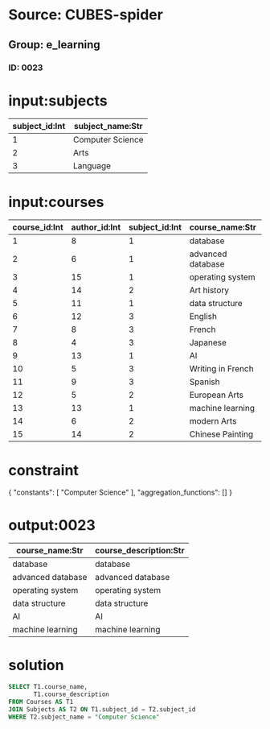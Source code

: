 # Source: CUBES-spider
## Group: e_learning
### ID: 0023

# input:subjects

| subject_id:Int | subject_name:Str |
|---|---|
| 1 | Computer Science |
| 2 | Arts |
| 3 | Language |

# input:courses

| course_id:Int | author_id:Int | subject_id:Int | course_name:Str | course_description:Str |
|---|---|---|---|---|
| 1 | 8 | 1 | database | database |
| 2 | 6 | 1 | advanced database | advanced database |
| 3 | 15 | 1 | operating system | operating system |
| 4 | 14 | 2 | Art history | Art history |
| 5 | 11 | 1 | data structure | data structure |
| 6 | 12 | 3 | English | English |
| 7 | 8 | 3 | French | French |
| 8 | 4 | 3 | Japanese | Japanese |
| 9 | 13 | 1 | AI | AI |
| 10 | 5 | 3 | Writing in French | Writing in French |
| 11 | 9 | 3 | Spanish | Spanish |
| 12 | 5 | 2 | European Arts | European Arts |
| 13 | 13 | 1 | machine learning | machine learning |
| 14 | 6 | 2 | modern Arts | modern Arts |
| 15 | 14 | 2 | Chinese Painting | Chinese Painting |

# constraint

{
  "constants": [
    "Computer Science"
  ],
  "aggregation_functions": []
}

# output:0023

| course_name:Str | course_description:Str |
|---|---|
| database | database |
| advanced database | advanced database |
| operating system | operating system |
| data structure | data structure |
| AI | AI |
| machine learning | machine learning |

# solution

```sql
SELECT T1.course_name,
       T1.course_description
FROM Courses AS T1
JOIN Subjects AS T2 ON T1.subject_id = T2.subject_id
WHERE T2.subject_name = "Computer Science"
```
